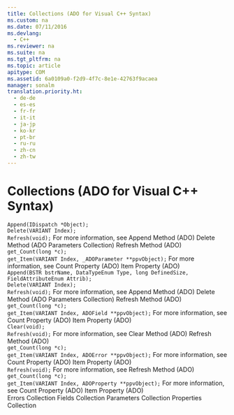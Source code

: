 ```yaml
---
title: Collections (ADO for Visual C++ Syntax)
ms.custom: na
ms.date: 07/11/2016
ms.devlang: 
  - C++
ms.reviewer: na
ms.suite: na
ms.tgt_pltfrm: na
ms.topic: article
apitype: COM
ms.assetid: 6a0109a0-f2d9-4f7c-8e1e-42763f9acaea
manager: sonalm
translation.priority.ht: 
  - de-de
  - es-es
  - fr-fr
  - it-it
  - ja-jp
  - ko-kr
  - pt-br
  - ru-ru
  - zh-cn
  - zh-tw
---
```

# Collections (ADO for Visual C++ Syntax)
<?xml version="1.0" encoding="utf-8"?>
<developerReferenceWithoutSyntaxDocument xmlns="http://ddue.schemas.microsoft.com/authoring/2003/5" xmlns:xlink="http://www.w3.org/1999/xlink" xmlns:xsi="http://www.w3.org/2001/XMLSchema-instance" xsi:schemaLocation="http://ddue.schemas.microsoft.com/authoring/2003/5 http://dduestorage.blob.core.windows.net/ddueschema/developer.xsd">
  <introduction />
  <section>
    <title>Parameters</title>
    <content />
    <sections>
      <section>
        <title>Methods</title>
        <content>
          <code>Append(IDispatch *Object);
Delete(VARIANT Index);
Refresh(void);</code>
          <para>For more information, see </para>
          <list class="bullet">
            <listItem>
              <para>
                <link xlink:href="f8a9bbed-ba9c-4698-945d-317ad22d2e92">Append Method (ADO)</link>
              </para>
            </listItem>
            <listItem>
              <para>
                <link xlink:href="160c575e-df63-4ade-a2d3-5fd8f72e70cc">Delete Method (ADO Parameters Collection)</link>
              </para>
            </listItem>
            <listItem>
              <para>
                <link xlink:href="089b7ca7-684f-4259-8032-5bd1ecc54426">Refresh Method (ADO)</link>
              </para>
            </listItem>
          </list>
        </content>
      </section>
      <section>
        <title>Properties</title>
        <content>
          <code>get_Count(long *c);
get_Item(VARIANT Index, _ADOParameter **ppvObject);</code>
          <para>For more information, see </para>
          <list class="bullet">
            <listItem>
              <para>
                <link xlink:href="da9ccd1f-d402-41a2-940c-45556fc5340d">Count Property (ADO)</link>
              </para>
            </listItem>
            <listItem>
              <para>
                <link xlink:href="e11484bb-c5c7-42d8-9bb8-21572125d727">Item Property (ADO)</link>
              </para>
            </listItem>
          </list>
        </content>
      </section>
    </sections>
  </section>
  <section>
    <title>Fields</title>
    <content />
    <sections>
      <section>
        <title>Methods</title>
        <content>
          <code>Append(BSTR bstrName, DataTypeEnum Type, long DefinedSize, FieldAttributeEnum Attrib);
Delete(VARIANT Index);
Refresh(void);</code>
          <para>For more information, see </para>
          <list class="bullet">
            <listItem>
              <para>
                <link xlink:href="f8a9bbed-ba9c-4698-945d-317ad22d2e92">Append Method (ADO)</link>
              </para>
            </listItem>
            <listItem>
              <para>
                <link xlink:href="160c575e-df63-4ade-a2d3-5fd8f72e70cc">Delete Method (ADO Parameters Collection)</link>
              </para>
            </listItem>
            <listItem>
              <para>
                <link xlink:href="089b7ca7-684f-4259-8032-5bd1ecc54426">Refresh Method (ADO)</link>
              </para>
            </listItem>
          </list>
        </content>
      </section>
      <section>
        <title>Properties</title>
        <content>
          <code>get_Count(long *c);
get_Item(VARIANT Index, ADOField **ppvObject);</code>
          <para>For more information, see </para>
          <list class="bullet">
            <listItem>
              <para>
                <link xlink:href="da9ccd1f-d402-41a2-940c-45556fc5340d">Count Property (ADO)</link>
              </para>
            </listItem>
            <listItem>
              <para>
                <link xlink:href="e11484bb-c5c7-42d8-9bb8-21572125d727">Item Property (ADO)</link>
              </para>
            </listItem>
          </list>
        </content>
      </section>
    </sections>
  </section>
  <section>
    <title>Errors</title>
    <content />
    <sections>
      <section>
        <title>Methods</title>
        <content>
          <code>Clear(void);
Refresh(void);</code>
          <para>For more information, see </para>
          <list class="bullet">
            <listItem>
              <para>
                <link xlink:href="0a61ba7a-20b8-426a-91a0-9040e7c5a98a">Clear Method (ADO)</link>
              </para>
            </listItem>
            <listItem>
              <para>
                <link xlink:href="089b7ca7-684f-4259-8032-5bd1ecc54426">Refresh Method (ADO)</link>
              </para>
            </listItem>
          </list>
        </content>
      </section>
      <section>
        <title>Properties</title>
        <content>
          <code>get_Count(long *c);
get_Item(VARIANT Index, ADOError **ppvObject);</code>
          <para>For more information, see </para>
          <list class="bullet">
            <listItem>
              <para>
                <link xlink:href="da9ccd1f-d402-41a2-940c-45556fc5340d">Count Property (ADO)</link>
              </para>
            </listItem>
            <listItem>
              <para>
                <link xlink:href="e11484bb-c5c7-42d8-9bb8-21572125d727">Item Property (ADO)</link>
              </para>
            </listItem>
          </list>
        </content>
      </section>
    </sections>
  </section>
  <section>
    <title>Properties</title>
    <content />
    <sections>
      <section>
        <title>Methods</title>
        <content>
          <code>Refresh(void);</code>
          <para>For more information, see </para>
          <list class="bullet">
            <listItem>
              <para>
                <link xlink:href="089b7ca7-684f-4259-8032-5bd1ecc54426">Refresh Method (ADO)</link>
              </para>
            </listItem>
          </list>
        </content>
      </section>
      <section>
        <title>Properties</title>
        <content>
          <code>get_Count(long *c);
get_Item(VARIANT Index, ADOProperty **ppvObject);</code>
          <para>For more information, see </para>
          <list class="bullet">
            <listItem>
              <para>
                <link xlink:href="da9ccd1f-d402-41a2-940c-45556fc5340d">Count Property (ADO)</link>
              </para>
            </listItem>
            <listItem>
              <para>
                <link xlink:href="e11484bb-c5c7-42d8-9bb8-21572125d727">Item Property (ADO)</link>
              </para>
            </listItem>
          </list>
        </content>
      </section>
    </sections>
  </section>
  <relatedTopics>
<link xlink:href="290819e1-7b39-4e1e-a93b-801257138b00">Errors Collection</link>
<link xlink:href="7c371474-b88f-4730-afa5-44163a0488d5">Fields Collection</link>
<link xlink:href="497cae10-3913-422a-9753-dcbb0a639b1b">Parameters Collection</link>
<link xlink:href="1d539aa8-ce0d-4418-ab03-8d0a3c1e9d82">Properties Collection</link>
</relatedTopics>
</developerReferenceWithoutSyntaxDocument>